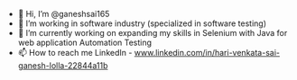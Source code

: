 - 👋 Hi, I’m @ganeshsai165 
- 👀 I’m working in software industry (specialized in software testing)
- 🌱 I’m currently working on expanding my skills in Selenium with Java for web application Automation Testing 
- 📫 How to reach me LinkedIn - www.linkedin.com/in/hari-venkata-sai-ganesh-lolla-22844a11b

<!---
ganeshsai165/ganeshsai165 is a ✨ special ✨ repository because its `README.md` (this file) appears on your GitHub profile.
You can click the Preview link to take a look at your changes.
--->
